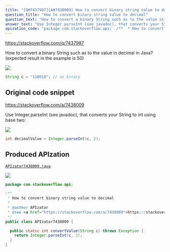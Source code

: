 ```yaml
---
title: "[Q#7437987][A#7438009] How to convert binary string value to decimal"
question_title: "How to convert binary string value to decimal"
question_text: "How to convert a binary String such as to the value in decimal in Java? (expected result in the example is 50)"
answer_text: "Use Integer.parseInt (see javadoc), that converts your String to int using base two:"
apization_code: "package com.stackoverflow.api;  /**  * How to convert binary string value to decimal  *  * @author APIzator  * @see <a href=\"https://stackoverflow.com/a/7438009\">https://stackoverflow.com/a/7438009</a>  */ public class APIzator7438009 {    public static int convertValue(String c) throws Exception {     return Integer.parseInt(c, 2);   } }"
---
```


https://stackoverflow.com/q/7437987

How to convert a binary String such as
to the value in decimal in Java? (expected result in the example is 50)


<div class="code-logo"><img src="/stackoverflow.png" /></div>

```java
String c = "110010"; // as binary
```


## Original code snippet

https://stackoverflow.com/a/7438009

Use Integer.parseInt (see javadoc), that converts your String to int using base two:

<div class="code-logo"><img src="/stackoverflow.png" /></div>

```java
int decimalValue = Integer.parseInt(c, 2);
```

## Produced APIzation

[`APIzator7438009.java`](https://github.com/pasqualesalza/apization/raw/main/data/search/APIzator7438009.java)

<div class="code-logo"><img src="/apizator.png" /></div>

```java
package com.stackoverflow.api;

/**
 * How to convert binary string value to decimal
 *
 * @author APIzator
 * @see <a href="https://stackoverflow.com/a/7438009">https://stackoverflow.com/a/7438009</a>
 */
public class APIzator7438009 {

  public static int convertValue(String c) throws Exception {
    return Integer.parseInt(c, 2);
  }
}

```